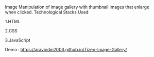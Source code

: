 Image Manipulation of image gallery with thumbnail images that enlarge when clicked.
Technological Stacks Used 


1.HTML


2.CSS


3.JavaScript

Demo : https://aravindm2003.github.io/Tizen-Image-Gallery/

